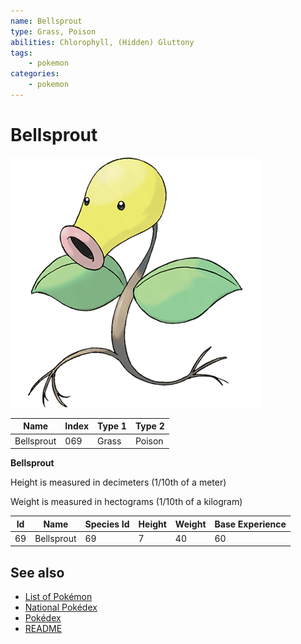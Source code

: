 ```yaml
---
name: Bellsprout
type: Grass, Poison
abilities: Chlorophyll, (Hidden) Gluttony
tags:
    - pokemon
categories:
    - pokemon
---
```


# Bellsprout


![Bellsprout](images/069.png)

| **Name** | **Index** | **Type 1** | **Type 2** |
|----|----|----|----|
| Bellsprout | 069 | Grass | Poison  |

**Bellsprout** 


Height is measured in decimeters (1/10th of a meter)

Weight is measured in hectograms (1/10th of a kilogram)

| **Id** | **Name** | **Species Id** | **Height** | **Weight** | **Base Experience** |
|--------|----------|----------------|------------|------------|---------------------|
| 69 | Bellsprout | 69 | 7 | 40 | 60 |


## See also

- [List of Pokémon](../pokemon.md)
- [National Pokédex](../national_pokedex.md)
- [Pokédex](../pokedex.md)
- [README](../README.md)
